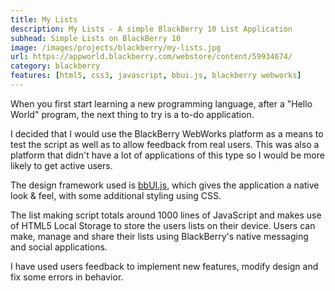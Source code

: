 ```yaml
---
title: My Lists
description: My Lists - A simple BlackBerry 10 List Application
subhead: Simple Lists on BlackBerry 10
image: /images/projects/blackberry/my-lists.jpg
url: https://appworld.blackberry.com/webstore/content/59934674/
category: blackberry
features: [html5, css3, javascript, bbui.js, blackberry webworks]
---
```


When you first start learning a new programming language, after a "Hello World"
program, the next thing to try is a to-do application.

I decided that I would use the BlackBerry WebWorks platform as a means to test
the script as well as to allow feedback from real users. This was also a platform that
didn't have a lot of applications of this type so I would be more likely to get
active users.

The design framework used is [bbUI.js](https://github.com/blackberry/bbUI.js/ "bbUI.js"),
which gives the application a native look & feel, with some additional styling
using CSS.

The list making script totals around 1000 lines of JavaScript and makes use of
HTML5 Local Storage to store the users lists on their device. Users can make,
manage and share their lists using BlackBerry's native messaging and social
applications.

I have used users feedback to implement new features, modify design and
fix some errors in behavior.
